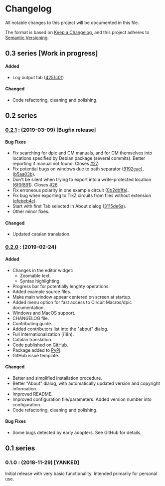 # Changelog
All notable changes to this project will be documented in this file.

The format is based on [Keep a Changelog](https://keepachangelog.com/en/1.0.0/),
and this project adheres to [Semantic Versioning](https://semver.org/spec/v2.0.0.html).

## 0.3 series [Work in progress]
#### Added
- Log output tab ([4251c0f](https://github.comhttps://github.com/orestesmas/pycirkuit/commit/b5aa03b/orestesmas/pycirkuit/commit/4251c0f))
#### Changed
- Code refactoring, cleaning and polishing.

## 0.2 series
<a name="0.2.1"></a>
### [0.2.1](https://github.com/orestesmas/pycirkuit/compare/v0.2.0..v0.2.1) : (2019-03-09) [Bugfix release]
#### Bug Fixes 
- Fix searching for dpic and CM manuals, and for CM themselves into locations specified by Debian package (several commits). Better reporting if manual not found. Closes [#27](https://github.com/orestesmas/pycirkuit/issues/27).
- Fix potential bugs on windows due to path separator ([9192eae](https://github.com/orestesmas/pycirkuit/commit/9192eae)), ([b5aa03b](https://github.com/orestesmas/pycirkuit/commit/b5aa03b)).
- Don't be silent when trying to export into a write-protected location ([6f0f891](https://github.com/orestesmas/pycirkuit/commit/6f0f891)). Closes [#26](https://github.com/orestesmas/pycirkuit/issues/26).
- Fix erroneous polarity in one example circuit ([0b2db1fa](https://github.com/orestesmas/pycirkuit/commit/0b2db1fa)).
- Fix bug when exporting to TikZ circuits from files without extension ([efebeb4c](https://github.com/orestesmas/pycirkuit/commit/efebeb4c)).
- Start with first Tab selected in About dialog ([3115de6a](https://github.com/orestesmas/pycirkuit/commit/3115de6a)).
- Other minor fixes.

#### Changed
- Updated catalan translation.


<a name="0.2.0"></a>
### [0.2.0](https://github.com/orestesmas/pycirkuit/compare/v0.1..v0.2.0) : (2019-02-24)
#### Added
- Changes in the editor widget:
    - Zoomable text.
    - Syntax highlighting.
- Progress bar for potentially lenghty operations.
- Added example source files.
- Make main window appear centered on screen at startup.
- Added menu option for fast access to Circuit Macros/dpic documentation.
- Windows and MacOS support.
- CHANGELOG file.
- Contributing guide.
- Added contributors list into the "about" dialog.
- Full internationalization (i18n).
- Catalan translation.
- Code published on [GitHub](https://github.com/orestesmas/pycirkuit).
- Package added to [PyPI](https://pypi.org/project/pycirkuit/).
- GitHub issue template.

#### Changed
- Better and simplified installation procedure.
- Better "About" dialog, with automatically updated version and copyright information.
- Improved README.
- Improved configuration file/parameters. Added version number into configuration.
- Code refactoring, cleaning and polishing.

#### Bug Fixes
- Some bugs detected by early adopters. See GitHub for details.

## 0.1 series
<a name="0.1.0"></a>
### 0.1.0 : (2018-11-29) [YANKED]
Initial release with very basic functionality. Intended primarily for personal use.
